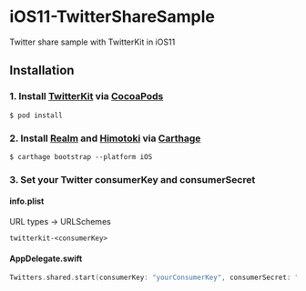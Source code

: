 # iOS11-TwitterShareSample
Twitter share sample with TwitterKit in iOS11

## Installation
### 1. Install [TwitterKit](https://dev.twitter.com/twitterkit/ios/overview) via [CocoaPods](https://cocoapods.org/)

```
$ pod install
```

### 2. Install [Realm](https://github.com/realm/realm-cocoa) and [Himotoki](https://github.com/ikesyo/Himotoki) via [Carthage](https://github.com/Carthage/Carthage)

```
$ carthage bootstrap --platform iOS
```

### 3. Set your Twitter consumerKey and consumerSecret
#### info.plist
URL types -> URLSchemes
```
twitterkit-<consumerKey>
```

#### AppDelegate.swift
```swift
Twitters.shared.start(consumerKey: "yourConsumerKey", consumerSecret: "yourConsumerSecret")
```
